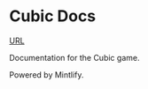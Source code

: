 # Cubic Docs

[URL](https://transcension.mintlify.app/)

Documentation for the Cubic game.

Powered by Mintlify.